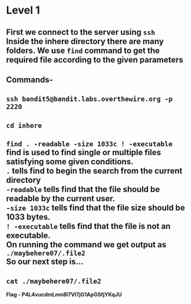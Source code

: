 # Level 1
First we connect to the server using `ssh`<br/>
Inside the inhere directory there are many folders. We use `find` command to get the required file according to the given parameters<br/>
---
Commands-
---
`ssh bandit5@bandit.labs.overthewire.org -p 2220`
---
`cd inhere`
---
`find . -readable -size 1033c ! -executable`<br/>
find is used to find single or multiple files satisfying some given conditions.<br/>
`.` tells find to begin the search from the current directory<br/>
`-readable` tells find that the file should be readable by the current user.<br/>
`-size 1033c` tells find that the file size should be 1033 bytes.<br/>
`! -executable` tells find that the file is not an executable.<br/>
On running the command we get output as<br/>
`./maybehere07/.file2`<br/>
So our next step is...
---
`cat ./maybehere07/.file2`
---
**Flag - P4L4vucdmLnm8I7Vl7jG1ApGSfjYKqJU**